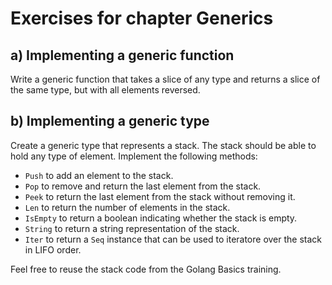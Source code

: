 # Exercises for chapter Generics

## a) Implementing a generic function

Write a generic function that takes a slice of any type and returns a slice of the same type, but with all elements reversed.

## b) Implementing a generic type

Create a generic type that represents a stack. The stack should be able to hold any type of element. Implement the following methods:

- `Push` to add an element to the stack.
- `Pop` to remove and return the last element from the stack.
- `Peek` to return the last element from the stack without removing it.
- `Len` to return the number of elements in the stack.
- `IsEmpty` to return a boolean indicating whether the stack is empty.
- `String` to return a string representation of the stack.
- `Iter` to return a `Seq` instance that can be used to iteratore over the stack in LIFO order.

Feel free to reuse the stack code from the Golang Basics training.
